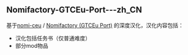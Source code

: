 ## Nomifactory-GTCEu-Port---zh_CN

基于[nomi-ceu](https://github.com/tracer4b/nomi-ceu) / [Nomifactory (GTCEu Port)](https://www.curseforge.com/minecraft/modpacks/nomi-ceu) 的深度汉化，汉化内容包括：

- 汉化包括任务书（仅普通难度）
- 部分mod物品
